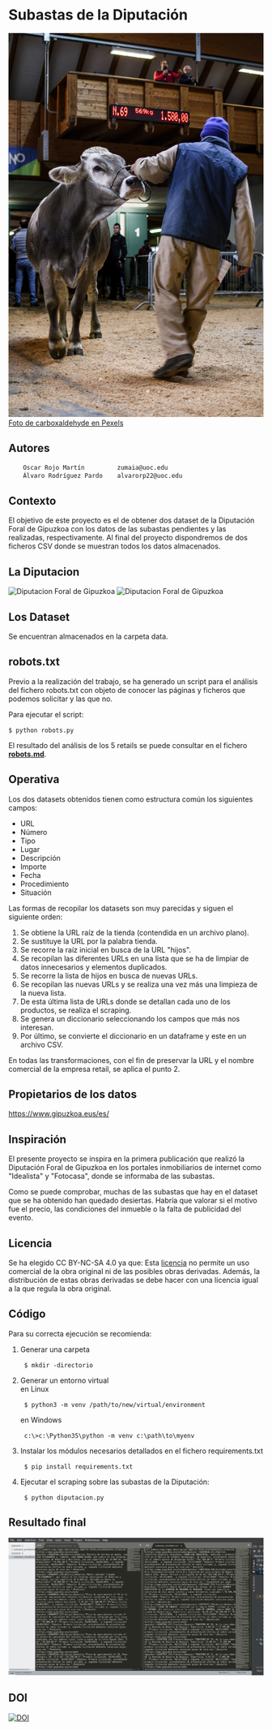 # Subastas de la Diputación

![](Datasets/data/pexels-carboxaldehyde-3664547.jpg)
 <a href="https://www.pexels.com/es-es/foto/hombre-de-camisa-azul-y-pantalon-marron-de-pie-junto-a-la-vaca-3664547/?utm_content=attributionCopyText&utm_medium=referral&utm_source=pexels">Foto de carboxaldehyde en Pexels</a>

## Autores

        Oscar Rojo Martín         zumaia@uoc.edu
        Álvaro Rodríguez Pardo    alvarorp22@uoc.edu
        


## Contexto

El objetivo de este proyecto es el de obtener dos dataset de la Diputación Foral de Gipuzkoa con los datos de las subastas
pendientes y las realizadas, respectivamente.
Al final del proyecto dispondremos de dos ficheros CSV donde se muestran todos los datos almacenados.

## La Diputacion

<img src="https://admin.uik.eus/uploads/thumbs/logocolaboradores_foto/1491/logo-vector-diputacion-de-gipuzkoa-monocromo.jpg" width="400" alt="Diputacion Foral de Gipuzkoa"/>  

<img src="https://egoitza.gipuzkoa.eus/documents/39465/42128/LogoSede2_eu.png" width="400" alt="Diputacion Foral de Gipuzkoa"/>  

## Los Dataset

Se encuentran almacenados en la carpeta data.

## robots.txt

Previo a la realización del trabajo, se ha generado un script para el análisis del fichero robots.txt con objeto de conocer 
las páginas y ficheros que podemos solicitar y las que no.

Para ejecutar el script:

    $ python robots.py

El resultado del análisis de los 5 retails se puede consultar en el fichero **[robots.md](robots.md)**.

## Operativa

Los dos datasets obtenidos tienen como estructura común los siguientes campos:  

* URL
* Número
* Tipo
* Lugar
* Descripción
* Importe  
* Fecha  
* Procedimiento  
* Situación

Las formas de recopilar los datasets son muy parecidas y siguen el siguiente orden:  
1. Se obtiene la URL raíz de la tienda (contendida en un archivo plano).
2. Se sustituye la URL por la palabra tienda.
3. Se recorre la raíz inicial en busca de la URL "hijos".
4. Se recopilan las diferentes URLs en una lista que se ha de limpiar de datos innecesarios y elementos duplicados.
5. Se recorre la lista de hijos en busca de nuevas URLs.
6. Se recopilan las nuevas URLs y se realiza una vez más una limpieza de la nueva lista.
7. De esta última lista de URLs donde se detallan cada uno de los productos, se realiza el scraping.
8. Se genera un diccionario seleccionando los campos que más nos interesan.
9. Por último, se convierte el diccionario en un dataframe y este en un archivo CSV.

En todas las transformaciones, con el fin de preservar la URL y el nombre comercial de la empresa retail,
se aplica el punto 2.

## Propietarios de los datos

https://www.gipuzkoa.eus/es/

## Inspiración 

El presente proyecto se inspira en la primera publicación que realizó la Diputación Foral de Gipuzkoa en los portales inmobiliarios de
internet como "Idealista" y "Fotocasa", donde se informaba de las subastas.  

Como se puede comprobar, muchas de las subastas que hay en el dataset que se ha obtenido han quedado desiertas. Habría que valorar si el motivo
fue el precio, las condiciones del inmueble o la falta de publicidad del evento.

## Licencia

Se ha elegido CC BY-NC-SA 4.0 ya que:
Esta [licencia](LICENSE.md) no permite un uso comercial de la obra original ni de las posibles obras derivadas. 
Además, la distribución de estas obras derivadas se debe hacer con una licencia igual a la que regula la obra original.

## Código

Para su correcta ejecución se recomienda:
1. Generar una carpeta

        $ mkdir -directorio
    
2. Generar un entorno virtual   
    en Linux  
    
        $ python3 -m venv /path/to/new/virtual/environment   
    
    en Windows
    
        c:\>c:\Python35\python -m venv c:\path\to\myenv
    
3. Instalar los módulos necesarios detallados en el fichero requirements.txt

        $ pip install requirements.txt
    

4. Ejecutar el scraping sobre las subastas de la Diputación:

        $ python diputacion.py
    
## Resultado final

![](data/resultado.png)

## DOI

[![DOI](https://zenodo.org/badge/DOI/10.5281/zenodo.4662752.svg)](https://doi.org/10.5281/zenodo.4662752)

